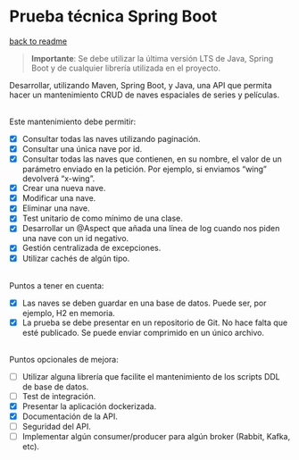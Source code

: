 # Prueba técnica Spring Boot
[back to readme](./README.md)

> **Importante**:
> Se debe utilizar la última versión LTS de Java, Spring Boot y de cualquier librería utilizada en el proyecto.

Desarrollar, utilizando Maven, Spring Boot, y Java, una API que permita hacer un mantenimiento CRUD
de naves espaciales de series y películas.
  
\
Este mantenimiento debe permitir:

* [x] Consultar todas las naves utilizando paginación.
* [x] Consultar una única nave por id.
* [x] Consultar todas las naves que contienen, en su nombre, el valor de un parámetro enviado en la petición. Por ejemplo, si enviamos “wing” devolverá “x-wing”.
* [x] Crear una nueva nave.
* [x] Modificar una nave.
* [x] Eliminar una nave.
* [x] Test unitario de como mínimo de una clase.
* [x] Desarrollar un @Aspect que añada una línea de log cuando nos piden una nave con un id negativo.
* [x] Gestión centralizada de excepciones.
* [x] Utilizar cachés de algún tipo.

\
Puntos a tener en cuenta:
* [x] Las naves se deben guardar en una base de datos. Puede ser, por ejemplo, H2 en memoria.
* [x] La prueba se debe presentar en un repositorio de Git. No hace falta que esté publicado. Se puede enviar comprimido en un único archivo.
  
\
Puntos opcionales de mejora:
* [ ] Utilizar alguna librería que facilite el mantenimiento de los scripts DDL de base de datos.
* [ ] Test de integración.
* [x] Presentar la aplicación dockerizada.
* [x] Documentación de la API.
* [ ] Seguridad del API.
* [ ] Implementar algún consumer/producer para algún broker (Rabbit, Kafka, etc).
